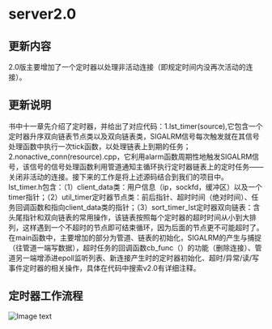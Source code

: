 # server2.0

## 更新内容
2.0版主要增加了一个定时器以处理非活动连接（即规定时间内没再次活动的连接）。

## 更新说明
  书中十一章先介绍了定时器，并给出了对应代码：1.lst_timer(source),它包含一个定时器升序双向链表节点类以及双向链表类，SIGALRM信号每次触发就在其信号处理函数中执行一次tick函数，以处理链表上到期的任务；2.nonactive_conn(resource).cpp，它利用alarm函数周期性地触发SIGALRM信号，该信号的信号处理函数利用管道通知主循环执行定时器链表上的定时任务——关闭非活动的连接。接下来的工作是将上述源码结合到我们的项目中。
  lst_timer.h包含：（1）client_data类：用户信息（ip，sockfd，缓冲区）以及一个timer指针；（2）util_timer定时器节点类：前后指针、超时时间（绝对时间）、任务回调函数和指向client_data类的指针；（3）sort_timer_lst定时器双向链表：含头尾指针和双向链表的常用操作，该链表按照每个定时器的超时时间从小到大排列，这样遇到一个不超时的节点即可结束循环，因为后面的节点更不可能超时了。
  在main函数中，主要增加的部分为管道、链表的初始化，SIGALRM的产生与捕捉（往管道一端写数据），超时任务的回调函数cb_func（）的功能（删除连接）、管道另一端增添进epoll监听列表、新连接产生时的定时器初始化、超时/异常/读/写事件定时器的相关操作，具体在代码中搜索v2.0有详细注释。
  
## 定时器工作流程
![Image text](https://ftp.bmp.ovh/imgs/2021/07/3247b71a2e7a15e1.jpg)

 
